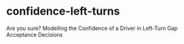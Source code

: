 # confidence-left-turns
Are you sure? Modelling the Confidence of a Driver in Left-Turn Gap Acceptance Decisions
